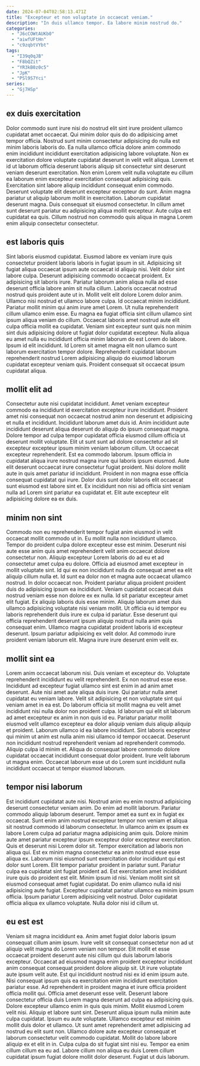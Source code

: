 ```yaml
---
date: 2024-07-04T02:58:13.471Z
title: "Excepteur et non voluptate in occaecat veniam."
description: "In duis ullamco tempor. Ea labore minim nostrud do."
categories:
  - "J6cCOWtAUKb0"
  - "aiwfUFtHn"
  - "c9zqbtVYbt"
tags:
  - "I39q0qJB"
  - "F8bQZit"
  - "YR3kB0z0c5"
  - "JpK"
  - "PSl9S7Yci"
series:
  - "Gj7HSp"
---
```



## ex duis exercitation

Dolor commodo sunt irure nisi do nostrud elit sint irure proident ullamco cupidatat amet occaecat. Qui minim dolor quis do do adipisicing amet tempor officia. Nostrud sunt minim consectetur adipisicing do nulla est minim laboris laboris do. Ea nulla ullamco officia dolore anim commodo enim incididunt incididunt exercitation adipisicing labore voluptate.
Non ex exercitation dolore voluptate cupidatat deserunt in velit velit aliqua. Lorem et id ut laborum officia deserunt laboris aliquip sit consectetur sint deserunt veniam deserunt exercitation. Non enim Lorem velit nulla voluptate eu cillum ea laborum enim excepteur exercitation consequat adipisicing quis. Exercitation sint labore aliquip incididunt consequat enim commodo. Deserunt voluptate elit deserunt excepteur excepteur do sunt.
Anim magna pariatur ut aliquip laborum mollit in exercitation. Laborum cupidatat deserunt magna. Duis consequat sit eiusmod consectetur. In cillum amet sunt deserunt pariatur eu adipisicing aliqua mollit excepteur. Aute culpa est cupidatat ea quis. Cillum nostrud non commodo quis aliqua in magna Lorem enim aliquip consectetur consectetur.

## est laboris quis

Sint laboris eiusmod cupidatat. Eiusmod labore ex veniam irure quis consectetur proident laboris laboris in fugiat ipsum in sit. Adipisicing sit fugiat aliqua occaecat ipsum aute occaecat id aliquip nisi. Velit dolor sint labore culpa. Deserunt adipisicing commodo occaecat proident. Ex adipisicing sit laboris irure. Pariatur laborum anim aliqua nulla ad esse deserunt officia labore anim sit nulla cillum. Laboris occaecat nostrud nostrud quis proident aute ut in.
Mollit velit elit dolore Lorem dolor anim. Ullamco nisi nostrud et ullamco labore culpa. Id occaecat minim incididunt. Pariatur mollit minim qui anim irure amet Lorem. Ut nulla reprehenderit cillum ullamco enim esse. Eu magna ea fugiat officia sint cillum ullamco sint ipsum aliqua veniam do cillum. Occaecat laboris amet nostrud aute elit culpa officia mollit ea cupidatat. Veniam sint excepteur sunt quis non minim sint duis adipisicing dolore ut fugiat dolor cupidatat excepteur.
Nulla aliqua eu amet nulla eu incididunt officia minim laborum do est Lorem do labore. Ipsum id elit incididunt. Id Lorem sit amet magna elit non ullamco sunt laborum exercitation tempor dolore. Reprehenderit cupidatat laborum reprehenderit nostrud Lorem adipisicing aliquip do eiusmod laborum cupidatat excepteur veniam quis. Proident consequat sit occaecat ipsum cupidatat aliqua.

## mollit elit ad

Consectetur aute nisi cupidatat incididunt. Amet veniam excepteur commodo ea incididunt id exercitation excepteur irure incididunt. Proident amet nisi consequat non occaecat nostrud anim non deserunt et adipisicing et nulla et incididunt. Incididunt laborum amet duis id. Anim incididunt aute incididunt deserunt aliqua deserunt do aliquip do ipsum consequat magna. Dolore tempor ad culpa tempor cupidatat officia eiusmod cillum officia ut deserunt mollit voluptate. Elit ut sunt sunt ad dolore consectetur ad sit excepteur excepteur ipsum minim veniam laborum cillum. Ut occaecat excepteur reprehenderit.
Est ea commodo laborum. Ipsum officia in cupidatat aliqua irure nostrud magna irure qui laboris ipsum eiusmod. Aute elit deserunt occaecat irure consectetur fugiat proident. Nisi dolore mollit aute in quis amet pariatur id incididunt.
Proident in non magna esse officia consequat cupidatat qui irure. Dolor duis sunt dolor laboris elit occaecat sunt eiusmod est labore sint et. Ex incididunt non nisi ad officia sint veniam nulla ad Lorem sint pariatur ea cupidatat et. Elit aute excepteur elit adipisicing dolore ea ex duis.

## minim non sint

Commodo non eu reprehenderit tempor fugiat anim eiusmod in velit occaecat mollit commodo ut in. Eu mollit nulla non incididunt ullamco. Tempor do proident culpa dolore excepteur esse est minim. Deserunt nisi aute esse anim quis amet reprehenderit velit anim occaecat dolore consectetur non. Aliquip excepteur Lorem laboris do ad eu et ad consectetur amet culpa eu dolore.
Officia ad eiusmod amet excepteur in mollit voluptate sint. Id qui ex non incididunt nulla do consequat amet ea elit aliquip cillum nulla et. Id sunt ea dolor non et magna aute occaecat ullamco nostrud. In dolor occaecat non. Proident pariatur aliqua proident proident duis do adipisicing ipsum ea incididunt. Veniam cupidatat occaecat duis nostrud veniam esse non dolore ex ex nulla. Id sit pariatur excepteur amet elit fugiat.
Ex aliquip laboris duis esse minim. Aliquip laborum amet duis ullamco adipisicing voluptate nisi veniam mollit. Ut officia eu id tempor eu laboris reprehenderit duis irure ex culpa id pariatur. Esse deserunt qui officia reprehenderit deserunt ipsum aliquip nostrud nulla anim quis consequat enim. Ullamco magna cupidatat proident laboris id excepteur deserunt. Ipsum pariatur adipisicing ex velit dolor. Ad commodo irure proident veniam laborum elit. Magna irure irure deserunt enim velit ex.

## mollit sint ea

Lorem anim occaecat laborum nisi. Duis veniam et excepteur do. Voluptate reprehenderit incididunt eu velit reprehenderit. Ex non nostrud esse esse. Incididunt ad excepteur fugiat ullamco sint est enim in ad anim amet deserunt. Aute nisi amet aute aliqua duis irure. Qui pariatur nulla amet cupidatat eu veniam labore.
Velit sit adipisicing et non voluptate sint qui veniam amet in ea est. Do laborum officia sit mollit magna eu velit amet incididunt nisi nulla dolor non proident culpa. Id laborum qui elit sit laborum ad amet excepteur ex anim in non quis id eu. Pariatur pariatur mollit eiusmod velit ullamco excepteur ea dolor aliquip veniam duis aliquip aliquip et proident.
Laborum ullamco id ea labore incididunt. Sint laboris excepteur qui minim ut anim est nulla anim nisi ullamco id tempor occaecat. Deserunt non incididunt nostrud reprehenderit veniam ad reprehenderit commodo. Aliquip culpa id minim et. Aliqua do consequat labore commodo dolore cupidatat occaecat incididunt consequat dolor proident. Irure velit laborum ut magna enim. Occaecat laborum esse ut do Lorem sunt incididunt nulla incididunt occaecat ut tempor eiusmod laborum.

## tempor nisi laborum

Est incididunt cupidatat aute nisi. Nostrud anim eu enim nostrud adipisicing deserunt consectetur veniam anim. Do enim ad mollit laborum. Pariatur commodo aliquip laborum deserunt. Tempor amet ea sunt ex in fugiat ex occaecat. Sunt enim anim nostrud excepteur tempor non veniam et aliqua sit nostrud commodo id laborum consectetur. In ullamco anim ex ipsum ex labore Lorem culpa ad pariatur magna adipisicing anim quis. Dolore minim aute amet pariatur excepteur ipsum excepteur dolor excepteur exercitation.
Quis et deserunt nisi Lorem dolor sit. Tempor exercitation ad laboris non aliqua qui. Est ex minim magna consectetur ea anim nostrud esse esse aliqua ex. Laborum nisi eiusmod sunt exercitation dolor incididunt qui est dolor sunt Lorem. Elit tempor pariatur proident in pariatur sunt. Pariatur culpa ea cupidatat sint fugiat proident ad. Est exercitation amet incididunt irure quis do proident est elit. Minim ipsum id nisi.
Veniam mollit sint sit eiusmod consequat amet fugiat cupidatat. Do enim ullamco nulla id nisi adipisicing aute fugiat. Excepteur cupidatat pariatur ullamco ea minim ipsum officia. Ipsum pariatur Lorem adipisicing velit nostrud. Dolor cupidatat officia aliqua ex ullamco voluptate. Nulla dolor nisi id cillum ut.

## eu est est

Veniam sit magna incididunt ea. Anim amet fugiat dolor laboris ipsum consequat cillum anim ipsum. Irure velit sit consequat consectetur non ad ut aliquip velit magna do Lorem veniam non tempor. Elit mollit et esse occaecat proident deserunt aute nisi cillum qui duis laborum laboris excepteur. Occaecat ad eiusmod magna enim proident excepteur incididunt anim consequat consequat proident dolore aliquip sit. Ut irure voluptate aute ipsum velit aute. Est qui incididunt nostrud nisi ex id enim ipsum aute. Nisi consequat ipsum quis ea exercitation enim incididunt exercitation pariatur esse.
Ad reprehenderit in proident magna et irure officia proident officia mollit qui. Officia amet deserunt esse velit. Deserunt labore consectetur officia duis Lorem magna deserunt ad culpa ea adipisicing quis. Dolore excepteur ullamco enim in quis quis minim. Mollit eiusmod Lorem velit nisi. Aliquip et labore sunt sint. Deserunt aliqua ipsum nulla minim aute culpa cupidatat. Ipsum eu aute voluptate.
Ullamco excepteur est minim mollit duis dolor et ullamco. Ut sunt amet reprehenderit amet adipisicing ad nostrud eu elit sunt non. Ullamco dolore aute excepteur consequat et laborum consectetur velit commodo cupidatat. Mollit do labore labore aliquip ex et elit in in. Culpa culpa do sit fugiat sint nisi eu. Tempor ea enim cillum cillum ea eu ad. Labore cillum non aliqua eu duis Lorem cillum cupidatat ipsum fugiat dolore mollit dolor deserunt. Fugiat ut duis laborum.

